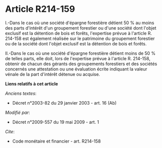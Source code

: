 # Article R214-159

I.-Dans le cas où une société d'épargne forestière détient 50 % au moins des parts d'intérêt d'un groupement forestier ou
d'une société dont l'objet exclusif est la détention de bois et forêts, l'expertise prévue à l'article R. 214-158 est
également réalisée sur le patrimoine du groupement forestier ou de la société dont l'objet exclusif est la détention de bois
et forêts. 

II.-Dans le cas où une société d'épargne forestière détient moins de 50 % de telles parts, elle doit, lors de l'expertise
prévue à l'article R. 214-158, obtenir de chacun des gérants des groupements forestiers et des sociétés concernés une
attestation ou une évaluation écrite indiquant la valeur vénale de la part d'intérêt détenue ou acquise.

**Liens relatifs à cet article**

_Anciens textes_:

  - Décret n°2003-82 du 29 janvier 2003 - art. 16 (Ab)

_Modifié par_:

  - Décret n°2009-557 du 19 mai 2009 - art. 1

_Cite_:

  - Code monétaire et financier - art. R214-158
